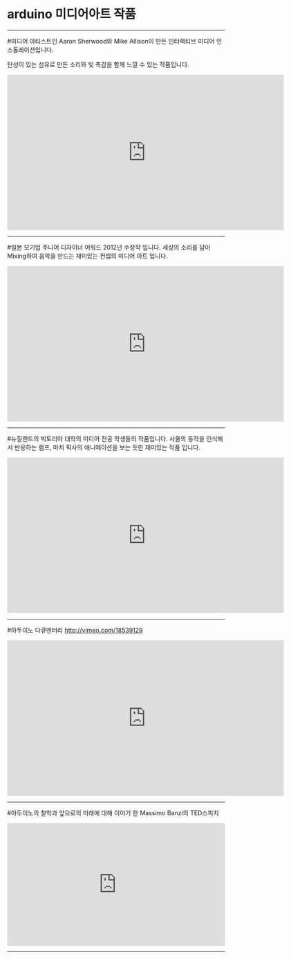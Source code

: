 # arduino 미디어아트 작품
---
#미디어 아티스트인 Aaron Sherwood와 Mike Allison이 만든 인터랙티브 미디어 인스톨레이션입니다.

탄성이 있는 섬유로 만든 소리와 빛 촉감을 함께 느낄 수 있는 작품입니다.
<iframe title="vimeo-player" src="https://player.vimeo.com/video/54882144?h=9cc42fa995" width="640" height="360" frameborder="0" allowfullscreen></iframe>

---

#일본 모기업 주니어 디자이너 어워드 2012년 수장작 입니다. 세상의 소리를 담아 Mixing하여 음악을 만드는 재미있는 컨셉의 미디어 아트 입니다.
<iframe  src="https://player.vimeo.com/video/42921558?h=541b74c7e5" width="640" height="360" frameborder="0" allowfullscreen></iframe>

---

#뉴질랜드의 빅토리아 대학의 미디어 전공 학생들의 작품입니다. 사물의 동작을 인식해서 반응하는 램프, 마치 픽사의 애니메이션을 보는 듯한 재미있는 작품 입니다.

<iframe  src="https://player.vimeo.com/video/52366512?h=303ae8cf62" width="640" height="360" frameborder="0" allowfullscreen></iframe>

---

#아두이노 다큐멘터리 http://vimeo.com/18539129

<iframe  src="https://player.vimeo.com/video/18539129?h=1c19ae0ad9" width="640" height="360" frameborder="0" allowfullscreen></iframe>

---

#아두이노의 철학과 앞으로의 미래에 대해 이야기 한 Massimo Banzi의 TED스피치

<div style="max-width:854px"><div style="position:relative;height:0;padding-bottom:56.25%"><iframe src="https://embed.ted.com/talks/massimo_banzi_how_arduino_is_open_sourcing_imagination" width="854" height="480" style="position:absolute;left:0;top:0;width:100%;height:100%" frameborder="0" scrolling="no" allowfullscreen></iframe></div></div>


---



